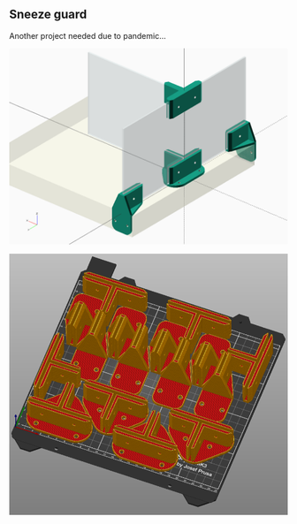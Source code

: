 Sneeze guard
------------

Another project needed due to pandemic...

![](./img/sneeze-guard.png)

![](./img/sneeze-guard-build-2table.png)